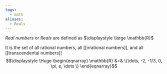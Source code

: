 ```yaml
---
tags:
  - math
aliases:
  - Reals
---
```

*Real numbers* or *Reals* are defined as $\displaystyle \large \mathbb{R}$

It is the set of all rational numbers, all [[irrational numbers]], and all [[transcendental numbers]]
$$\displaystyle \Huge \begin{eqnarray} 
\mathbb{R} &=& \{\dots, -2, -1/3, 0, \pi, e, \dots \}
\end{eqnarray}$$

